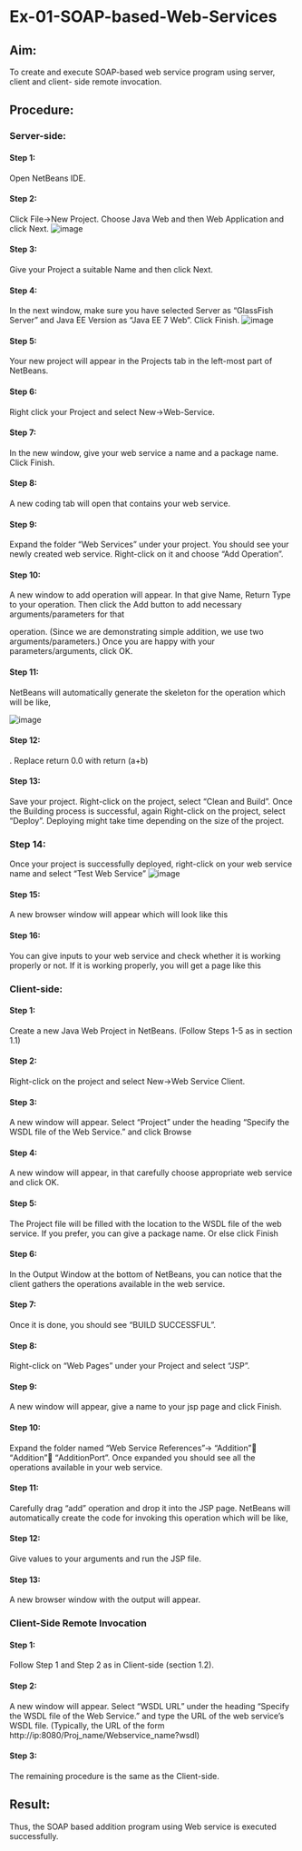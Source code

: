 # Ex-01-SOAP-based-Web-Services

## Aim:

To create and execute SOAP-based web service program using server, client and client- side remote invocation.

## Procedure:

### Server-side:
#### Step 1:
Open NetBeans IDE.
#### Step 2:
Click File->New Project. Choose Java Web and then Web Application and click Next.
![image](https://github.com/DhareeneRK/Ex-01-SOAP-based-Web-Services/assets/119434052/42102d83-1500-42e4-8083-d3673cc836c1)





#### Step 3:
Give your Project a suitable Name and then click Next.
#### Step 4:
In the next window, make sure you have selected Server as “GlassFish Server” and Java EE Version as “Java EE 7 Web”. Click Finish.
 ![image](https://github.com/DhareeneRK/Ex-01-SOAP-based-Web-Services/assets/119434052/55f2a995-fc9b-40fb-b4cb-287358cbf9aa)


 


#### Step 5:
Your new project will appear in the Projects tab in the left-most part of NetBeans.

#### Step 6:
Right click your Project and select New->Web-Service.





#### Step 7:
In the new window, give your web service a name and a package name. Click Finish.
 




#### Step 8:
A new coding tab will open that contains your web service.

#### Step 9:
Expand the folder “Web Services” under your project. You should see your newly created web service. Right-click on it and choose “Add Operation”.






#### Step 10:
A new window to add operation will appear. In that give Name, Return Type to your operation. Then click the Add button to add necessary arguments/parameters for that
 
operation. (Since we are demonstrating simple addition, we use two arguments/parameters.) Once you are happy with your parameters/arguments, click OK.




#### Step 11:
NetBeans will automatically generate the skeleton for the operation which will be like,

![image](https://github.com/DhareeneRK/Ex-01-SOAP-based-Web-Services/assets/119434052/37bda11f-2a88-4142-befb-5c19117e8d63)




#### Step 12:
. Replace return 0.0 with return (a+b)

#### Step 13:
Save your project. Right-click on the project, select “Clean and Build”. Once the Building process is successful, again Right-click on the project, select “Deploy”.
Deploying might take time depending on the size of the project. 

### Step 14:
Once your project is successfully deployed, right-click on your web service name and select “Test Web Service”
![image](https://github.com/DhareeneRK/Ex-01-SOAP-based-Web-Services/assets/119434052/d0dfb36c-0455-4712-a03a-d772945806cf)


 


#### Step 15:
A new browser window will appear which will look like this





#### Step 16: 
You can give inputs to your web service and check whether it is working properly or not. If it is working properly, you will get a page like this


 
### Client-side:


#### Step 1:
Create a new Java Web Project in NetBeans. (Follow Steps 1-5 as in section 1.1)
#### Step 2:
Right-click on the project and select New->Web Service Client.





#### Step 3: 
A new window will appear. Select “Project” under the heading “Specify the WSDL file of the Web Service.” and click Browse

#### Step 4: 
A new window will appear, in that carefully choose appropriate web service and click OK.


 
#### Step 5:
The Project file will be filled with the location to the WSDL file of the web service. If you prefer, you can give a package name. Or else click Finish




#### Step 6:
In the Output Window at the bottom of NetBeans, you can notice that the client gathers the operations available in the web service.

#### Step 7:
Once it is done, you should see “BUILD SUCCESSFUL”.

#### Step 8:
Right-click on “Web Pages” under your Project and select “JSP”.



#### Step 9: 
A new window will appear, give a name to your jsp page and click Finish.

#### Step 10: 
Expand the folder named “Web Service References”-> “Addition” “Addition” “AdditionPort”. Once expanded you should see all the operations available in your web service.

#### Step 11: 
Carefully drag “add” operation and drop it into the JSP page. NetBeans will automatically create the code for invoking this operation which will be like,
 




#### Step 12: 
Give values to your arguments and run the JSP file. 

#### Step 13:
A new browser window with the output will appear. 

### Client-Side Remote Invocation

#### Step 1: 
Follow Step 1 and Step 2 as in Client-side (section 1.2).

#### Step 2:
A new window will appear. Select “WSDL URL” under the heading “Specify the WSDL file of the Web Service.” and type the URL of the web service’s WSDL file. (Typically, the URL of the form http://ip:8080/Proj_name/Webservice_name?wsdl)
 



#### Step 3: 
The remaining procedure is the same as the Client-side.


## Result:
Thus, the SOAP based addition program using Web service is executed successfully.
